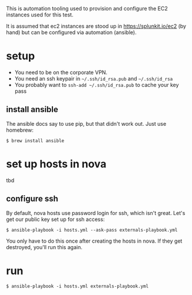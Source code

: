 This is automation tooling used to provision and configure 
the EC2 instances used for this test.

It is assumed that ec2 instances are stood up in https://splunkit.io/ec2 (by hand)
but can be configured via automation (ansible).

# setup

* You need to be on the corporate VPN.
* You need an ssh keypair in `~/.ssh/id_rsa.pub` and `~/.ssh/id_rsa`
* You probably want to `ssh-add ~/.ssh/id_rsa.pub` to cache your key pass

## install ansible

The ansible docs say to use pip, but that didn't work out. Just use homebrew:
```
$ brew install ansible
```

# set up hosts in nova

tbd

## configure ssh

By default, nova hosts use password login for ssh, which isn't great.
Let's get our public key set up for ssh access:

```
$ ansible-playbook -i hosts.yml --ask-pass externals-playbook.yml
```

You only have to do this once after creating the hosts in nova.
If they get destroyed, you'll run this again.

# run




```
$ ansible-playbook -i hosts.yml externals-playbook.yml
```
